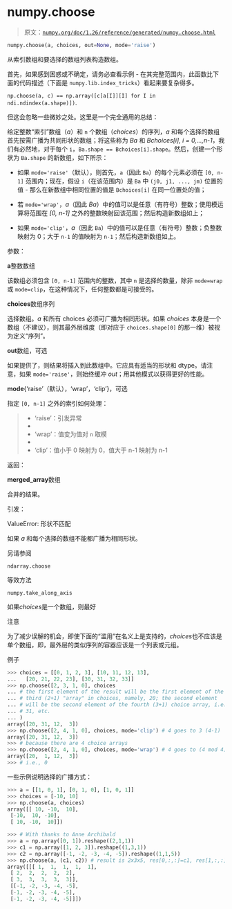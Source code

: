 # numpy.choose

> 原文：[`numpy.org/doc/1.26/reference/generated/numpy.choose.html`](https://numpy.org/doc/1.26/reference/generated/numpy.choose.html)

```py
numpy.choose(a, choices, out=None, mode='raise')
```

从索引数组和要选择的数组列表构造数组。

首先，如果感到困惑或不确定，请务必查看示例 - 在其完整范围内，此函数比下面的代码描述（下面是 `numpy.lib.index_tricks`）看起来要复杂得多。

`np.choose(a, c) == np.array([c[a[I]][I] for I in ndi.ndindex(a.shape)])`.

但这会忽略一些微妙之处。这里是一个完全通用的总结：

给定整数“索引”数组（*a*）和 `n` 个数组（*choices*）的序列，*a* 和每个选择的数组首先按需广播为共同形状的数组；将这些称为 *Ba* 和 *Bchoices[i], i = 0,…,n-1*，我们有必然地，对于每个 `i`，`Ba.shape == Bchoices[i].shape`。然后，创建一个形状为 `Ba.shape` 的新数组，如下所示：

+   如果 `mode='raise'`（默认），则首先，`a`（因此 `Ba`）的每个元素必须在 `[0, n-1]` 范围内；现在，假设 `i`（在该范围内）是 `Ba` 中 `(j0, j1, ..., jm)` 位置的值 - 那么在新数组中相同位置的值是 `Bchoices[i]` 在同一位置处的值；

+   若 `mode='wrap'`，*a*（因此 *Ba*）中的值可以是任意（有符号）整数；使用模运算将范围在 *[0, n-1]* 之外的整数映射回该范围；然后构造新数组如上；

+   如果 `mode='clip'`，*a*（因此 `Ba`）中的值可以是任意（有符号）整数；负整数映射为 0；大于 `n-1` 的值映射为 `n-1`；然后构造新数组如上。

参数：

**a**整数数组

该数组必须包含 `[0, n-1]` 范围内的整数，其中 `n` 是选择的数量，除非 `mode=wrap` 或 `mode=clip`，在这种情况下，任何整数都是可接受的。

**choices**数组序列

选择数组。*a* 和所有 choices 必须可广播为相同形状。如果 *choices* 本身是一个数组（不建议），则其最外层维度（即对应于 `choices.shape[0]` 的那一维）被视为定义“序列”。

**out**数组，可选

如果提供了，则结果将插入到此数组中。它应具有适当的形状和 dtype。请注意，如果 `mode='raise'`，则始终缓冲 *out*；用其他模式以获得更好的性能。

**mode**{‘raise’（默认），‘wrap’，‘clip’}，可选

指定 `[0, n-1]` 之外的索引如何处理：

> +   ‘raise’：引发异常
> +   
> +   ‘wrap’：值变为值对 `n` 取模
> +   
> +   ‘clip’：值小于 0 映射为 0，值大于 n-1 映射为 n-1

返回：

**merged_array**数组

合并的结果。

引发：

ValueError: 形状不匹配

如果 *a* 和每个选择的数组不能都广播为相同形状。

另请参阅

`ndarray.choose`

等效方法

`numpy.take_along_axis`

如果*choices*是一个数组，则最好

注意

为了减少误解的机会，即使下面的“滥用”在名义上是支持的，*choices*也不应该是单个数组，即，最外层的类似序列的容器应该是一个列表或元组。

例子

```py
>>> choices = [[0, 1, 2, 3], [10, 11, 12, 13],
...   [20, 21, 22, 23], [30, 31, 32, 33]]
>>> np.choose([2, 3, 1, 0], choices
... # the first element of the result will be the first element of the
... # third (2+1) "array" in choices, namely, 20; the second element
... # will be the second element of the fourth (3+1) choice array, i.e.,
... # 31, etc.
... )
array([20, 31, 12,  3])
>>> np.choose([2, 4, 1, 0], choices, mode='clip') # 4 goes to 3 (4-1)
array([20, 31, 12,  3])
>>> # because there are 4 choice arrays
>>> np.choose([2, 4, 1, 0], choices, mode='wrap') # 4 goes to (4 mod 4)
array([20,  1, 12,  3])
>>> # i.e., 0 
```

一些示例说明选择的广播方式：

```py
>>> a = [[1, 0, 1], [0, 1, 0], [1, 0, 1]]
>>> choices = [-10, 10]
>>> np.choose(a, choices)
array([[ 10, -10,  10],
 [-10,  10, -10],
 [ 10, -10,  10]]) 
```

```py
>>> # With thanks to Anne Archibald
>>> a = np.array([0, 1]).reshape((2,1,1))
>>> c1 = np.array([1, 2, 3]).reshape((1,3,1))
>>> c2 = np.array([-1, -2, -3, -4, -5]).reshape((1,1,5))
>>> np.choose(a, (c1, c2)) # result is 2x3x5, res[0,:,:]=c1, res[1,:,:]=c2
array([[[ 1,  1,  1,  1,  1],
 [ 2,  2,  2,  2,  2],
 [ 3,  3,  3,  3,  3]],
 [[-1, -2, -3, -4, -5],
 [-1, -2, -3, -4, -5],
 [-1, -2, -3, -4, -5]]]) 
```

